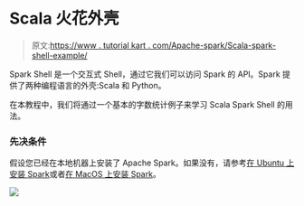 # Scala 火花外壳

> 原文:[https://www . tutorial kart . com/Apache-spark/Scala-spark-shell-example/](https://www.tutorialkart.com/apache-spark/scala-spark-shell-example/)

Spark Shell 是一个交互式 Shell，通过它我们可以访问 Spark 的 API。Spark 提供了两种编程语言的外壳:Scala 和 Python。

在本教程中，我们将通过一个基本的字数统计例子来学习 Scala Spark Shell 的用法。

### 先决条件

假设您已经在本地机器上安装了 Apache Spark。如果没有，请参考[在 Ubuntu 上安装 Spark](https://www.tutorialkart.com/apache-spark/install-latest-apache-spark-on-ubuntu-16/)或者[在 MacOS 上安装 Spark](https://www.tutorialkart.com/apache-spark/how-to-install-spark-on-mac-os/)。

[![](../Images/925da31b32d6bc3827932f6c8afb11bb.png)](https://www.tutorialkart.com/)